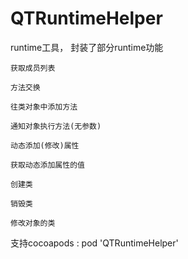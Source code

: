 # QTRuntimeHelper
runtime工具， 封装了部分runtime功能

    获取成员列表

    方法交换

    往类对象中添加方法

    通知对象执行方法(无参数)

    动态添加(修改)属性

    获取动态添加属性的值

    创建类

    销毁类

    修改对象的类
    
支持cocoapods : pod 'QTRuntimeHelper'
    
